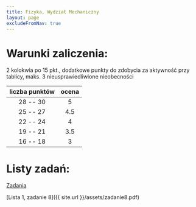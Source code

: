 ```yaml
---
title: Fizyka, Wydział Mechaniczny
layout: page
excludeFromNav: true
---
```


# Warunki zaliczenia:

2 kolokwia po 15 pkt., dodatkowe punkty do zdobycia za aktywność przy tablicy, maks. 3 nieusprawiedliwione nieobecności

| liczba punktów | ocena 
| :---: | :---: 
| 28 -- 30  |   5   
| 25 -- 27  | 4.5  
| 22 -- 24  |   4   
| 19 -- 21  | 3.5  
| 16 -- 18  |   3 

# Listy zadań:

[Zadania](http://www.if.pwr.edu.pl/~mierzejewski/)

[Lista 1, zadanie 8]({{ site.url }}/assets/zadanie8.pdf)
